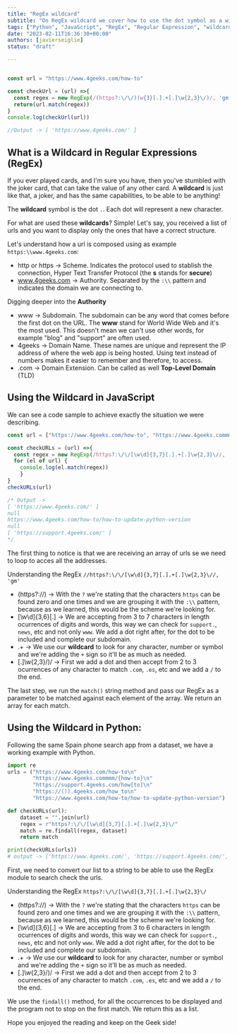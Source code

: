 ```yaml
---
title: "RegEx wildcard"
subtitle: "On RegEx wildcard we cover how to use the dot symbol as a wildcard on regular expressions on Javascript and Python with a working code example"
tags: ["Python", "JavaScript", "RegEx", "Regular Expression", "wildcard", "snippet"]
date: "2023-02-11T16:36:30+00:00"
authors: [javierseiglie]
status: "draft"

---
```


```javascript 

const url = "https://www.4geeks.com/how-to"

const checkUrl = (url) =>{  
  const regex = new RegExp(/(https?:\/\/)(w{3}[.].+[.]\w{2,3}\/)/, 'gm')
  return(url.match(regex))
}
console.log(checkUrl(url))

//Output -> [ 'https://www.4geeks.com/' ]

```

## What is a **Wildcard** in Regular Expressions (RegEx)  

If you ever played cards, and I'm sure you have, then you've stumbled with the joker card, that can take the value of any other card. A **wildcard** is just like that, a joker, and has the same capabilities, to be able to be anything! 

The **wildcard** symbol is the dot `.`. Each dot will represent a new character.

For what are used these **wildcards**? Simple! Let's say, you received a list of urls and you want to display only the ones that have a correct structure. 

Let's understand how a url is composed using as example `https:\\www.4geeks.com`:

 - http or https -> Scheme. Indicates the protocol used to stablish the connection, Hyper Text Transfer Protocol (the **s** stands for **secure**)
 - www.4geeks.com -> Authority. Separated by the `:\\` pattern and indicates the domain we are connecting to.

Digging deeper into the **Authority**
  - www -> Subdomain. The subdomain can be any word that comes before the first dot on the URL. The **www** stand for World Wide Web and it's the most used. This doesn't mean we can't use other words, for example "blog" and "support" are often used.
  - 4geeks -> Domain Name. These names are unique and represent the IP address of where the web app is being hosted. Using text instead of numbers makes it easier to remember and therefore, to access. 
  - .com -> Domain Extension. Can be called as well **Top-Level Domain** (TLD)

## Using the **Wildcard** in JavaScript

We can see a code sample to achieve exactly the situation we were describing.

```javascript 
const url = ["https://www.4geeks.com/how-to", "https://www.4geeks.commmm/{how-to}", "https://support.4geeks.co/how[to]", "https://()).4geeks.com/how_to", "https://www.4geeks.com/how-to/how-to-update-python-version"]

const checkURLs = (url) =>{
  const regex = new RegExp(/https?:\/\/[\w\d]{3,7}[.].+[.]\w{2,3}\//, 'gm')
  for (el of url) {
    console.log(el.match(regex))
    }
}
checkURLs(url)

/* Output -> 
[ 'https://www.4geeks.com/' ]
null
https://www.4geeks.com/how-to/how-to-update-python-version
null
[ 'https://support.4geeks.com/' ]
*/
```

The first thing to notice is that we are receiving an array of urls se we need to loop to acces all the addresses.

Understanding the RegEx `//https?:\/\/[\w\d]{3,7}[.].+[.]\w{2,3}\//, 'gm'`

- (https?:\/\/) -> With the `?` we're stating that the characters `https` can be found zero and one times and we are grouping it with the `:\\` pattern, because as we learned, this would be the scheme we're looking for.
- [\w\d]{3,6}[.] -> We are accepting from 3 to 7 characters in length ocurrences of digits and words, this way we can check for `support.`, `news`, etc and not only `www`. We add a dot right after, for the dot to be included and complete our subdomain.
- .+ -> We use our **wildcard** to look for any character, number or symbol and we're adding the `+` sign so it'll be as much as needed. 
- [.]\w{2,3}\/)/ -> First we add a dot and then accept from 2 to 3 ocurrences of any character to match `.com`, `.es`, etc and we add a `/` to the end. 

The last step, we run the `match()` string method and pass our RegEx as a parameter to be matched against each element of the array. We return an array for each match.

## Using the **Wildcard** in Python:

Following the same Spain phone search app from a dataset, we have a working example with Python.

```python
import re
urls = ("https://www.4geeks.com/how-to\n"
        "https://www.4geeks.commmm/{how-to}\n"
        "https://support.4geeks.com/how[to]\n"
        "https://()).4geeks.com/how_to\n"
        "https://www.4geeks.com/how-to/how-to-update-python-version")

def checkURLs(url):
    dataset = "".join(url)
    regex = r"https?:\/\/[\w\d]{3,7}[.].+[.]\w{2,3}\/"
    match = re.findall(regex, dataset)
    return match

print(checkURLs(urls))
# output -> ['https://www.4geeks.com/', 'https://support.4geeks.com/', 'https://www.4geeks.com/']
```

First, we need to convert our list to a string to be able to use the RegEx module to search check the urls.

Understanding the RegEx `https?:\/\/[\w\d]{3,7}[.].+[.]\w{2,3}\/`

- (https?:\/\/) -> With the `?` we're stating that the characters `https` can be found zero and one times and we are grouping it with the `:\\` pattern, because as we learned, this would be the scheme we're looking for.
- [\w\d]{3,6}[.] -> We are accepting from 3 to 6 characters in length ocurrences of digits and words, this way we can check for `support.`, `news`, etc and not only `www`. We add a dot right after, for the dot to be included and complete our subdomain.
- .+ -> We use our **wildcard** to look for any character, number or symbol and we're adding the `+` sign so it'll be as much as needed. 
- [.]\w{2,3}\/)/ -> First we add a dot and then accept from 2 to 3 ocurrences of any character to match `.com`, `.es`, etc and we add a `/` to the end. 

We use the `findall()` method, for all the occurrences to be displayed and the program not to stop on the first match. We return this as a list.

Hope you enjoyed the reading and keep on the Geek side!